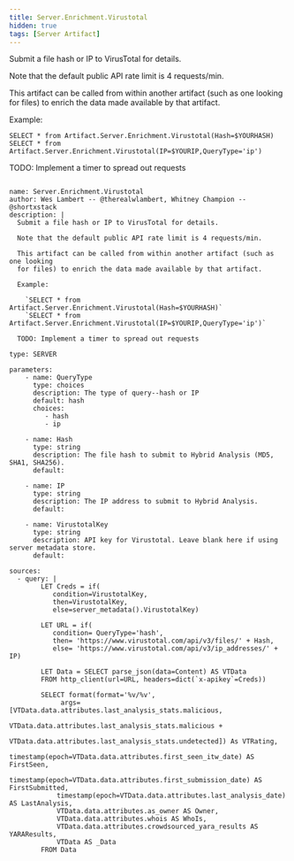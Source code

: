 ```yaml
---
title: Server.Enrichment.Virustotal
hidden: true
tags: [Server Artifact]
---
```


Submit a file hash or IP to VirusTotal for details.

Note that the default public API rate limit is 4 requests/min.

This artifact can be called from within another artifact (such as one looking
for files) to enrich the data made available by that artifact.

Example:

  `SELECT * from Artifact.Server.Enrichment.Virustotal(Hash=$YOURHASH)`
  `SELECT * from Artifact.Server.Enrichment.Virustotal(IP=$YOURIP,QueryType='ip')`

TODO: Implement a timer to spread out requests


<pre><code class="language-yaml">
name: Server.Enrichment.Virustotal
author: Wes Lambert -- @therealwlambert, Whitney Champion -- @shortxstack
description: |
  Submit a file hash or IP to VirusTotal for details.

  Note that the default public API rate limit is 4 requests/min.

  This artifact can be called from within another artifact (such as one looking
  for files) to enrich the data made available by that artifact.

  Example:

    `SELECT * from Artifact.Server.Enrichment.Virustotal(Hash=$YOURHASH)`
    `SELECT * from Artifact.Server.Enrichment.Virustotal(IP=$YOURIP,QueryType='ip')`

  TODO: Implement a timer to spread out requests

type: SERVER

parameters:
    - name: QueryType
      type: choices
      description: The type of query--hash or IP
      default: hash
      choices:
         - hash
         - ip

    - name: Hash
      type: string
      description: The file hash to submit to Hybrid Analysis (MD5, SHA1, SHA256).
      default:

    - name: IP
      type: string
      description: The IP address to submit to Hybrid Analysis.
      default:

    - name: VirustotalKey
      type: string
      description: API key for Virustotal. Leave blank here if using server metadata store.
      default:

sources:
  - query: |
        LET Creds = if(
           condition=VirustotalKey,
           then=VirustotalKey,
           else=server_metadata().VirustotalKey)

        LET URL = if(
           condition= QueryType='hash',
           then= 'https://www.virustotal.com/api/v3/files/' + Hash,
           else= 'https://www.virustotal.com/api/v3/ip_addresses/' + IP)

        LET Data = SELECT parse_json(data=Content) AS VTData
        FROM http_client(url=URL, headers=dict(`x-apikey`=Creds))

        SELECT format(format='%v/%v',
             args=[VTData.data.attributes.last_analysis_stats.malicious,
                   VTData.data.attributes.last_analysis_stats.malicious +
                   VTData.data.attributes.last_analysis_stats.undetected]) As VTRating,
            timestamp(epoch=VTData.data.attributes.first_seen_itw_date) AS FirstSeen,
            timestamp(epoch=VTData.data.attributes.first_submission_date) AS FirstSubmitted,
            timestamp(epoch=VTData.data.attributes.last_analysis_date) AS LastAnalysis,
            VTData.data.attributes.as_owner AS Owner,
            VTData.data.attributes.whois AS WhoIs,
            VTData.data.attributes.crowdsourced_yara_results AS YARAResults,
            VTData AS _Data
        FROM Data

</code></pre>

